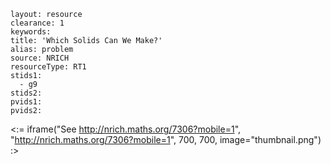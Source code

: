 ````
layout: resource
clearance: 1
keywords:
title: 'Which Solids Can We Make?'
alias: problem
source: NRICH
resourceType: RT1
stids1: 
  - g9
stids2:
pvids1:
pvids2:

````

<:= iframe("See http://nrich.maths.org/7306?mobile=1", "http://nrich.maths.org/7306?mobile=1", 700, 700, image="thumbnail.png") :>

